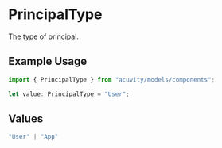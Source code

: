 # PrincipalType

The type of principal.

## Example Usage

```typescript
import { PrincipalType } from "acuvity/models/components";

let value: PrincipalType = "User";
```

## Values

```typescript
"User" | "App"
```